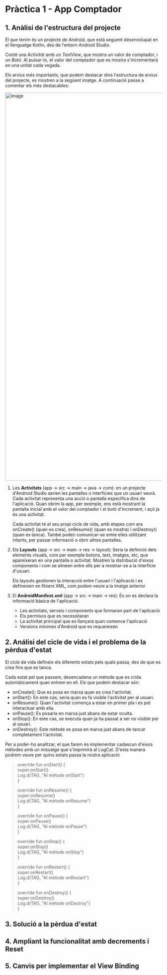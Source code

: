 # Pràctica 1 - App Comptador
## 1. Anàlisi de l'estructura del projecte
El que tenim és un projecte de Android, que està seguent desenvolupat en el llenguatge Kotlin, des de l'entorn Android Studio.

Conté una *Activitat* amb un *TextView*, que mostra un valor de comptador, i un *Botó*. Al pulsar-lo, el valor del comptador que es mostra s'incrementarà en una unitat cada vegada.

Els arxius més importants, que podem destacar dins l'estructura de arxius del projecte, es mostren a la següent imatge. A continuació passe a comentar els més destacables:

<img width="1243" alt="image" src="https://github.com/user-attachments/assets/3fa32c06-ffe7-48ae-b335-28f8023feacc">

1. Les **Activitats** (app -> src -> main -> java -> com): en un projecte d'Android Studio serien les pantalles o interfícies que un usuari veurà. Cada activitat representa una acció o pantalla específica dins de l'aplicació. Quan obrim la app, per exemple, ens està mostrant la pantalla inicial amb el valor del comptador i el botó d'increment, i açò ja és una activitat.

    Cada activitat té el seu propi cicle de vida, amb etapes com ara onCreate() (quan es crea), onResume() (quan es mostra) i onDestroy() (quan es tanca). També poden comunicar-se entre elles utilitzant intents, per passar informació o obrir altres pantalles.

2. Els **Layouts** (app -> src -> main -> res -> layout): Sería la definició dels elements visuals, com per exemple botons, text, imatges, etc, que apareixeran en una pantalla o activitat. Mostren la distribució d'eixos components i com se alineen entre ells per a mostrar-se a la interfície d'usuari.

   Els layouts gestionen la interacció entre l'usuari i l'aplicació i es defineixen en fitxers XML, com podem veure a la imatge anterior

3. El **AndroidManifest.xml** (app -> src -> main -> res): És on es declara la informació bàsica de l'aplicació.

    - Les activitats, serveis i components que formaran part de l'aplicació
    - Els permisos que es necessitaran
    - La activitat principal que es llançarà quan comence l'aplicació
    - Versions mínimes d'Android que es requereixen

## 2. Análisi del cicle de vida i el problema de la pèrdua d'estat

El cicle de vida defineix els diferents estats pels quals passa, des de que es crea fins que es tanca.

Cada estat pel que passem, desencadena un mètode que es crida automàticament quan entrem en ell. Els que podem destacar són:

- onCreate(): Que es posa en marxa quan es crea l'activitat.
- onStart(): En este cas, seria quan es fa visible l'activitat per al usuari.
- onResume(): Quan l'activitat comença a estar en primer pla i es pot interactuar amb ella.
- onPause(): Es posaria en marxa just abans de estar oculta.
- onStop(): En este cas, se executa quan ja ha passat a ser no visible per al usuari.
- onDestroy(): Este mètode es posa en marxa just abans de tancar completament l'activitat.

Per a poder-ho analitzar, el que farem és implementar cadascun d'eixos mètodes amb un missatge que s'imprimirà al LogCat. D'esta manera podrem veure per quins estats passa la nostra aplicació

> override fun onStart() {  
> super.onStart()  
> Log.d(TAG, "Al mètode onStart")  
> }  
>
> override fun onResume() {  
> super.onResume()  
> Log.d(TAG, "Al mètode onResume")  
> }  
>
> override fun onPause() {  
> super.onPause()  
> Log.d(TAG, "Al mètode onPause")  
> }  
>
> override fun onStop() {  
> super.onStop()  
> Log.d(TAG, "Al mètode onStop")  
> }  
>
> override fun onRestart() {  
> super.onRestart()  
> Log.d(TAG, "Al mètode onRestart")  
> }  
>
> override fun onDestroy() {  
> super.onDestroy()  
> Log.d(TAG, "Al mètode onDestroy")  
> }  

## 3. Solució a la pèrdua d'estat
## 4. Ampliant la funcionalitat amb decrements i Reset
## 5. Canvis per implementar el View Binding
